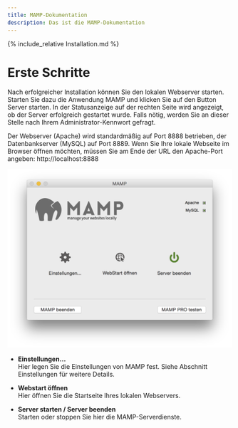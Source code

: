 ```yaml
---
title: MAMP-Dokumentation
description: Das ist die MAMP-Dokumentation
---
```


{% include_relative Installation.md %}

# Erste Schritte

Nach erfolgreicher Installation können Sie den lokalen Webserver starten. Starten Sie dazu die Anwendung MAMP und klicken Sie auf den Button Server starten. In der Statusanzeige auf der rechten Seite wird angezeigt, ob der Server erfolgreich gestartet wurde. Falls nötig, werden Sie an dieser Stelle nach Ihrem Administrator-Kennwort gefragt.

Der Webserver (Apache) wird standardmäßig auf Port 8888 betrieben, der Datenbankserver (MySQL) auf Port 8889. Wenn Sie Ihre lokale Webseite im Browser öffnen möchten, müssen Sie am Ende der URL den Apache-Port angeben: http://localhost:8888

![MAMP](MAMP.png)

*   **Einstellungen…**  
    Hier legen Sie die Einstellungen von MAMP fest. Siehe Abschnitt Einstellungen für weitere Details.

*   **Webstart öffnen**  
    Hier öffnen Sie die Startseite Ihres lokalen Webservers.

*   **Server starten / Server beenden**  
    Starten oder stoppen Sie hier die MAMP-Serverdienste.
